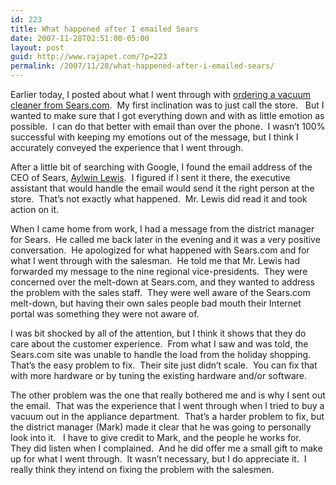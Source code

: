 ```yaml
---
id: 223
title: What happened after I emailed Sears
date: 2007-11-28T02:51:00-05:00
layout: post
guid: http://www.rajapet.com/?p=223
permalink: /2007/11/28/what-happened-after-i-emailed-sears/
---
```

Earlier today, I posted about what I went through with [ordering a vacuum cleaner from Sears.com](http://anotherlab.rajapet.net/2007/11/how-not-to-handle-black-friday-searscom.html "How not to handle Black Friday: Sears.com").  My first inclination was to just call the store.   But I wanted to make sure that I got everything down and with as little emotion as possible.  I can do that better with email than over the phone.  I wasn&#8217;t 100% successful with keeping my emotions out of the message, but I think I accurately conveyed the experience that I went through.

After a little bit of searching with Google, I found the email address of the CEO of Sears, [Aylwin Lewis](http://en.wikipedia.org/wiki/Aylwin_Lewis "Wikipedia bio of Aylwin Lewis").  I figured if I sent it there, the executive assistant that would handle the email would send it the right person at the store.  That&#8217;s not exactly what happened.  Mr. Lewis did read it and took action on it.

When I came home from work, I had a message from the district manager for Sears.  He called me back later in the evening and it was a very positive conversation.  He apologized for what happened with Sears.com and for what I went through with the salesman.  He told me that Mr. Lewis had forwarded my message to the nine regional vice-presidents.  They were concerned over the melt-down at Sears.com, and they wanted to address the problem with the sales staff.  They were well aware of the Sears.com melt-down, but having their own sales people bad mouth their Internet portal was something they were not aware of.

I was bit shocked by all of the attention, but I think it shows that they do care about the customer experience.  From what I saw and was told, the Sears.com site was unable to handle the load from the holiday shopping.  That&#8217;s the easy problem to fix.  Their site just didn&#8217;t scale.  You can fix that with more hardware or by tuning the existing hardware and/or software.

The other problem was the one that really bothered me and is why I sent out the email.  That was the experience that I went through when I tried to buy a vacuum out in the appliance department.  That&#8217;s a harder problem to fix, but the district manager (Mark) made it clear that he was going to personally look into it.   I have to give credit to Mark, and the people he works for.  They did listen when I complained.  And he did offer me a small gift to make up for what I went through.  It wasn&#8217;t necessary, but I do appreciate it.  I really think they intend on fixing the problem with the salesmen.